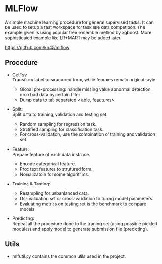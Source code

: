 # MLFlow

A simple machine learning procedure for general supervised tasks. It can be used to setup a fast workspace for task like data competition. The example given is using popular tree ensemble method by xgboost. More sophisticated example like LR+MART may be added later.

https://github.com/kn45/mlflow

## Procedure


- GetTsv:  
  Transform label to structured form, while features remain original style.  
  - Global pre-processing:
    handle missing value
    abnormal detection
    drop bad data by certain filter
  - Dump data to tab separated <lable, feautures>.

- Split:  
  Split data to training, validation and testing set.  
  - Random sampling for regression task.
  - Stratified sampling for classification task.
  - For cross-validation, use the combination of training and validation set.


- Feature:  
  Prepare feature of each data instance.  
  - Encode categorical feature.
  - Proc text features to strutured form.
  - Nomalizatoin for some algorithms.

- Training & Testing:  
  - Resampling for unbanlanced data.
  - Use validation set or cross-validation to tuning model parameters.
  - Evaluating metrics on testing set is the benchmark to compare models.

- Predicting:  
  Repeat all the procedure done to the traning set (using possible pickled modules) and apply model to generate submission file (predicting).


## Utils

- mlfutil.py contains the common utils used in the project.
